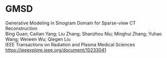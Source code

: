 # GMSD
Generative Modeling in Sinogram Domain for Sparse-view CT Reconstruction           
Bing Guan; Cailian Yang; Liu Zhang; Shanzhou Niu; Minghui Zhang; Yuhao Wang; Weiwen Wu; Qiegen Liu          
IEEE Transactions on Radiation and Plasma Medical Sciences         
https://ieeexplore.ieee.org/document/10233041            
    
